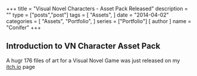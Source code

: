 +++
title = "Visual Novel Characters - Asset Pack Released"
description = ""
type = ["posts","post"]
tags = [
    "Assets",
]
date = "2014-04-02"
categories = [
    "Assets",
    "Portfolio",
]
series = ["Portfolio"]
[ author ]
  name = "Conifer"
+++

## Introduction to VN Character Asset Pack

A hugr 176 files of art for a Visual Novel Game was just released on my [itch.io](https://conifer-dev.itch.io/visual-novel-characters-asset-pack) page

[go]: https://golang.org/
[gohtmltemplate]: https://golang.org/pkg/html/template/
